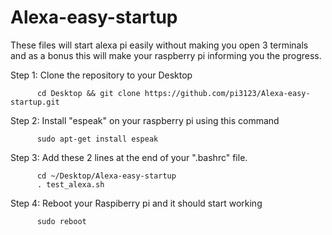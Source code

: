 # Alexa-easy-startup
These files will start alexa pi easily without making you open 3 terminals and as a bonus this will make your raspberry pi informing you the progress.

Step 1: Clone the repository to your Desktop
          
          cd Desktop && git clone https://github.com/pi3123/Alexa-easy-startup.git



Step 2: Install "espeak" on your raspberry pi using this command 
          
          sudo apt-get install espeak




Step 3: Add these 2 lines at the end of your ".bashrc" file.
          
          cd ~/Desktop/Alexa-easy-startup
          . test_alexa.sh
          
         
Step 4: Reboot your Raspiberry pi and it should start working

          sudo reboot
